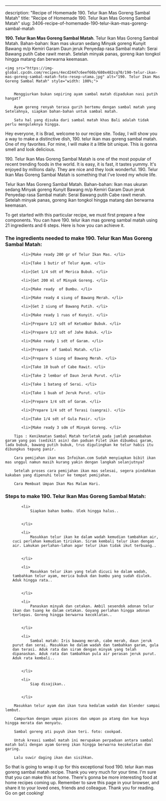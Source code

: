 ---
description: "Recipe of Homemade 190. Telur Ikan Mas Goreng Sambal Matah"
title: "Recipe of Homemade 190. Telur Ikan Mas Goreng Sambal Matah"
slug: 3406-recipe-of-homemade-190-telur-ikan-mas-goreng-sambal-matah

<p>
	<strong>190. Telur Ikan Mas Goreng Sambal Matah</strong>. 
	Telur Ikan Mas Goreng Sambal Matah. Bahan-bahan: Ikan mas ukuran sedang Minyak goreng Kunyit Bawang m/p Kemiri Garam Daun jeruk Penyedap rasa Sambal matah: Serai Bawang putih Cabe rawit merah. Setelah minyak panas, goreng ikan tongkol hingga matang dan berwarna keemasan.
</p>
<p>
	
	<img src="https://img-global.cpcdn.com/recipes/4ecd2447c6eef66b/680x482cq70/190-telur-ikan-mas-goreng-sambal-matah-foto-resep-utama.jpg" alt="190. Telur Ikan Mas Goreng Sambal Matah" style="width: 100%;">
	
	
		Menggiurkan bukan sepiring ayam sambal matah dipadukan nasi putih hangat?
	
		Ayam goreng renyah terasa gurih bertemu dengan sambal matah yang Setelahnya, siapkan bahan-bahan untuk sambal matah.
	
		Satu hal yang disuka dari sambal matah khas Bali adalah tidak perlu menguleknya hingga.
	
</p>
<p>
	Hey everyone, it is Brad, welcome to our recipe site. Today, I will show you a way to make a distinctive dish, 190. telur ikan mas goreng sambal matah. One of my favorites. For mine, I will make it a little bit unique. This is gonna smell and look delicious.
</p>
	
<p>
	190. Telur Ikan Mas Goreng Sambal Matah is one of the most popular of recent trending foods in the world. It is easy, it is fast, it tastes yummy. It's enjoyed by millions daily. They are nice and they look wonderful. 190. Telur Ikan Mas Goreng Sambal Matah is something that I've loved my whole life.
</p>
<p>
	Telur Ikan Mas Goreng Sambal Matah. Bahan-bahan: Ikan mas ukuran sedang Minyak goreng Kunyit Bawang m/p Kemiri Garam Daun jeruk Penyedap rasa Sambal matah: Serai Bawang putih Cabe rawit merah. Setelah minyak panas, goreng ikan tongkol hingga matang dan berwarna keemasan.
</p>

<p>
To get started with this particular recipe, we must first prepare a few components. You can have 190. telur ikan mas goreng sambal matah using 21 ingredients and 6 steps. Here is how you can achieve it.
</p>

<h3>The ingredients needed to make 190. Telur Ikan Mas Goreng Sambal Matah:</h3>

<ol>
	
		<li>{Make ready 200 gr of Telur Ikan Mas. </li>
	
		<li>{Take 1 butir of Telur Ayam. </li>
	
		<li>{Get 1/4 sdt of Merica Bubuk. </li>
	
		<li>{Get 200 ml of Minyak Goreng. </li>
	
		<li>{Make ready  of Bumbu. </li>
	
		<li>{Make ready 4 siung of Bawang Merah. </li>
	
		<li>{Get 2 siung of Bawang Putih. </li>
	
		<li>{Make ready 1 ruas of Kunyit. </li>
	
		<li>{Prepare 1/2 sdt of Ketumbar Bubuk. </li>
	
		<li>{Prepare 1/2 sdt of Jahe Bubuk. </li>
	
		<li>{Make ready 1 sdt of Garam. </li>
	
		<li>{Prepare  of Sambal Matah. </li>
	
		<li>{Prepare 5 siung of Bawang Merah. </li>
	
		<li>{Take 10 buah of Cabe Rawit. </li>
	
		<li>{Take 2 lembar of Daun Jeruk Purut. </li>
	
		<li>{Take 1 batang of Serai. </li>
	
		<li>{Take 1 buah of Jeruk Purut. </li>
	
		<li>{Prepare 1/4 sdt of Garam. </li>
	
		<li>{Prepare 1/4 sdt of Terasi (sangrai). </li>
	
		<li>{Take 1/4 sdt of Gula Pasir. </li>
	
		<li>{Make ready 3 sdm of Minyak Goreng. </li>
	
</ol>
<p>
	
		Tips : Kenikmatan Sambal Matah terletak pada jumlah penambahan garam yang pas (sedikit asin) dan paduan Filet ikan dibumbui garam, lada bubuk, bawang putih bubuk, trus digulingkan ke telur habis itu dibungkus tepung panir.
	
		Cara pemijahan ikan mas Infoikan.com Sudah menyiapkan bibit ikan mas unggul namun masih kurang yakin dengan langkah selanjutnya?
	
		Setelah proses cara pemijahan ikan mas selesai, segera pindahkan kakaban yang dipenuhi telur ke tempat pemijahan.
	
		Cara Membuat Umpan Ikan Mas Malam Hari.
	
</p>

<h3>Steps to make 190. Telur Ikan Mas Goreng Sambal Matah:</h3>

<ol>
	
		<li>
			Siapkan bahan bumbu. Ulek hingga halus..
			
			
		</li>
	
		<li>
			Masukkan telur ikan ke dalam wadah kemudian tambahkan air, cuci perlahan kemudian tiriskan. Siram kembali telur ikan dengan air. Lakukan perlahan-lahan agar telur ikan tidak ikut terbuang..
			
			
		</li>
	
		<li>
			Masukkan telur ikan yang telah dicuci ke dalam wadah, tambahkan telur ayam, merica bubuk dan bumbu yang sudah diulek. Aduk hingga rata..
			
			
		</li>
	
		<li>
			Panaskan minyak dan cetakan. Ambil sesendok adonan telur ikan dan tuang ke dalam cetakan. Goyang perlahan hingga adonan terlepas. Goreng hingga berwarna kecoklatan..
			
			
		</li>
	
		<li>
			Sambal matah: Iris bawang merah, cabe merah, daun jeruk purut dan serai. Masukkan ke dalam wadah dan tambahkan garam, gula dan terasi. Aduk rata dan siram dengan minyak yang telah dipanaskan. Aduk rata dan tambahkan pula air perasan jeruk purut. Aduk rata kembali..
			
			
		</li>
	
		<li>
			Siap disajikan..
			
			
		</li>
	
</ol>

<p>
	
		Masukkan telur ayam dan ikan tuna kedalam wadah dan blender sampai lembut.
	
		Campurkan dengan umpan pisces dan umpan pa atang dan kue koya hingga merata dan menyatu.
	
		Sambal goreng ati puyuh ikan teri. foto: cookpad.
	
		Untuk kreasi sambal matah ini merupakan perpaduan antara sambal matah bali dengan ayam Goreng ikan hingga berwarna kecokelatan dan garing.
	
		Lalu suwir daging ikan dan sisihkan.
	
</p>

<p>
	So that is going to wrap it up for this exceptional food 190. telur ikan mas goreng sambal matah recipe. Thank you very much for your time. I'm sure that you can make this at home. There's gonna be more interesting food at home recipes coming up. Remember to save this page in your browser, and share it to your loved ones, friends and colleague. Thank you for reading. Go on get cooking!
</p>
